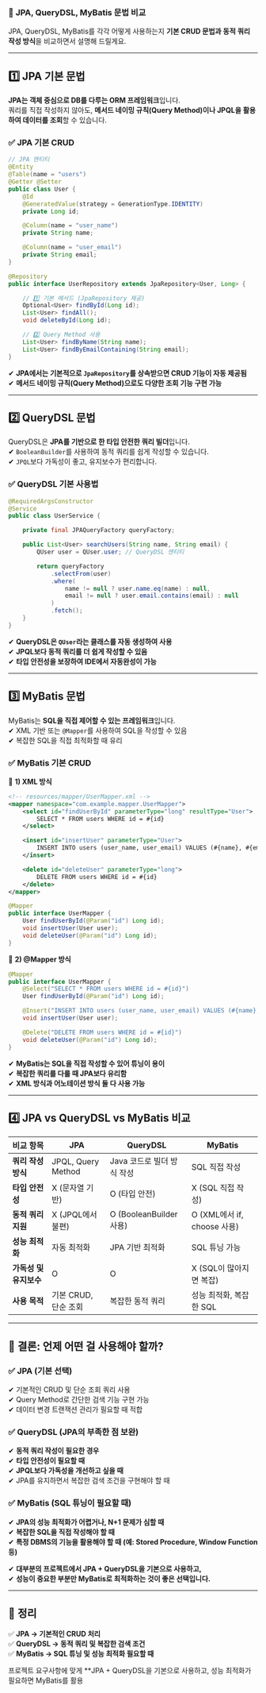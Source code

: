 ### 📌 **JPA, QueryDSL, MyBatis 문법 비교**
JPA, QueryDSL, MyBatis를 각각 어떻게 사용하는지 **기본 CRUD 문법과 동적 쿼리 작성 방식**을 비교하면서 설명해 드릴게요.

---

## **1️⃣ JPA 기본 문법**
**JPA는 객체 중심으로 DB를 다루는 ORM 프레임워크**입니다.  
쿼리를 직접 작성하지 않아도, **메서드 네이밍 규칙(Query Method)이나 JPQL을 활용하여 데이터를 조회**할 수 있습니다.

### ✅ **JPA 기본 CRUD**
```java
// JPA 엔티티
@Entity
@Table(name = "users")
@Getter @Setter
public class User {
    @Id
    @GeneratedValue(strategy = GenerationType.IDENTITY)
    private Long id;

    @Column(name = "user_name")
    private String name;

    @Column(name = "user_email")
    private String email;
}
```

```java
@Repository
public interface UserRepository extends JpaRepository<User, Long> {

    // 1️⃣ 기본 메서드 (JpaRepository 제공)
    Optional<User> findById(Long id);
    List<User> findAll();
    void deleteById(Long id);

    // 2️⃣ Query Method 사용
    List<User> findByName(String name);
    List<User> findByEmailContaining(String email);
}
```

✔ **JPA에서는 기본적으로 `JpaRepository`를 상속받으면 CRUD 기능이 자동 제공됨**  
✔ **메서드 네이밍 규칙(Query Method)으로도 다양한 조회 기능 구현 가능**

---

## **2️⃣ QueryDSL 문법**
QueryDSL은 **JPA를 기반으로 한 타입 안전한 쿼리 빌더**입니다.  
✔ `BooleanBuilder`를 사용하여 동적 쿼리를 쉽게 작성할 수 있습니다.  
✔ `JPQL`보다 가독성이 좋고, 유지보수가 편리합니다.

### ✅ **QueryDSL 기본 사용법**
```java
@RequiredArgsConstructor
@Service
public class UserService {

    private final JPAQueryFactory queryFactory;

    public List<User> searchUsers(String name, String email) {
        QUser user = QUser.user; // QueryDSL 엔티티

        return queryFactory
            .selectFrom(user)
            .where(
                name != null ? user.name.eq(name) : null,
                email != null ? user.email.contains(email) : null
            )
            .fetch();
    }
}
```

✔ **QueryDSL은 `QUser`라는 클래스를 자동 생성하여 사용**  
✔ **JPQL보다 동적 쿼리를 더 쉽게 작성할 수 있음**  
✔ **타입 안전성을 보장하여 IDE에서 자동완성이 가능**

---

## **3️⃣ MyBatis 문법**
MyBatis는 **SQL을 직접 제어할 수 있는 프레임워크**입니다.  
✔ XML 기반 또는 `@Mapper`를 사용하여 SQL을 작성할 수 있음  
✔ 복잡한 SQL을 직접 최적화할 때 유리

### ✅ **MyBatis 기본 CRUD**
📌 **1) XML 방식**
```xml
<!-- resources/mapper/UserMapper.xml -->
<mapper namespace="com.example.mapper.UserMapper">
    <select id="findUserById" parameterType="long" resultType="User">
        SELECT * FROM users WHERE id = #{id}
    </select>

    <insert id="insertUser" parameterType="User">
        INSERT INTO users (user_name, user_email) VALUES (#{name}, #{email})
    </insert>

    <delete id="deleteUser" parameterType="long">
        DELETE FROM users WHERE id = #{id}
    </delete>
</mapper>
```
```java
@Mapper
public interface UserMapper {
    User findUserById(@Param("id") Long id);
    void insertUser(User user);
    void deleteUser(@Param("id") Long id);
}
```

📌 **2) @Mapper 방식**
```java
@Mapper
public interface UserMapper {
    @Select("SELECT * FROM users WHERE id = #{id}")
    User findUserById(@Param("id") Long id);

    @Insert("INSERT INTO users (user_name, user_email) VALUES (#{name}, #{email})")
    void insertUser(User user);

    @Delete("DELETE FROM users WHERE id = #{id}")
    void deleteUser(@Param("id") Long id);
}
```

✔ **MyBatis는 SQL을 직접 작성할 수 있어 튜닝이 용이**  
✔ **복잡한 쿼리를 다룰 때 JPA보다 유리함**  
✔ **XML 방식과 어노테이션 방식 둘 다 사용 가능**

---

## **4️⃣ JPA vs QueryDSL vs MyBatis 비교**
| 비교 항목 | JPA | QueryDSL | MyBatis |
|----------|----|---------|--------|
| **쿼리 작성 방식** | JPQL, Query Method | Java 코드로 빌더 방식 작성 | SQL 직접 작성 |
| **타입 안전성** | X (문자열 기반) | O (타입 안전) | X (SQL 직접 작성) |
| **동적 쿼리 지원** | X (JPQL에서 불편) | O (BooleanBuilder 사용) | O (XML에서 if, choose 사용) |
| **성능 최적화** | 자동 최적화 | JPA 기반 최적화 | SQL 튜닝 가능 |
| **가독성 및 유지보수** | O | O | X (SQL이 많아지면 복잡) |
| **사용 목적** | 기본 CRUD, 단순 조회 | 복잡한 동적 쿼리 | 성능 최적화, 복잡한 SQL |

---

## **🎯 결론: 언제 어떤 걸 사용해야 할까?**
### ✅ **JPA (기본 선택)**
✔ 기본적인 CRUD 및 단순 조회 쿼리 사용  
✔ Query Method로 간단한 검색 기능 구현 가능  
✔ 데이터 변경 트랜잭션 관리가 필요할 때 적합

### ✅ **QueryDSL (JPA의 부족한 점 보완)**
✔ **동적 쿼리 작성이 필요한 경우**  
✔ **타입 안전성이 필요할 때**  
✔ **JPQL보다 가독성을 개선하고 싶을 때**  
✔ JPA를 유지하면서 복잡한 검색 조건을 구현해야 할 때

### ✅ **MyBatis (SQL 튜닝이 필요할 때)**
✔ **JPA의 성능 최적화가 어렵거나, N+1 문제가 심할 때**  
✔ **복잡한 SQL을 직접 작성해야 할 때**  
✔ **특정 DBMS의 기능을 활용해야 할 때 (예: Stored Procedure, Window Function 등)**

✔ **대부분의 프로젝트에서 JPA + QueryDSL을 기본으로 사용하고,**  
✔ **성능이 중요한 부분만 MyBatis로 최적화하는 것이 좋은 선택입니다.**

---

## **📌 정리**
✅ **JPA → 기본적인 CRUD 처리**  
✅ **QueryDSL → 동적 쿼리 및 복잡한 검색 조건**  
✅ **MyBatis → SQL 튜닝 및 성능 최적화 필요할 때**

프로젝트 요구사항에 맞게 **JPA + QueryDSL을 기본으로 사용하고, 성능 최적화가 필요하면 MyBatis를 활용